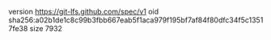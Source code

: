 version https://git-lfs.github.com/spec/v1
oid sha256:a02b1de1c8c99b3fbb667eab5f1aca979f195bf7af84f80dfc34f5c13517fe38
size 7932
